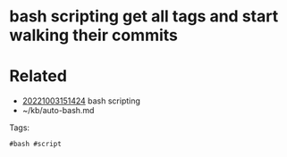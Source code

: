 # bash scripting get all tags and start walking their commits

# Related

- [20221003151424](/zet/20221003151424/README.md) bash scripting
- ~/kb/auto-bash.md

Tags:

    #bash #script 
